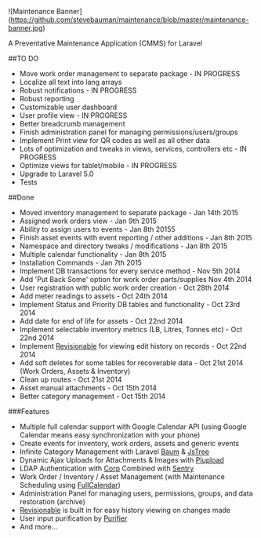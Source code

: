 ![Maintenance Banner]
(https://github.com/stevebauman/maintenance/blob/master/maintenance-banner.jpg)

A Preventative Maintenance Application (CMMS) for Laravel

##TO DO
* Move work order management to separate package - IN PROGRESS
* Localize all text into lang arrays
* Robust notifications - IN PROGRESS
* Robust reporting
* Customizable user dashboard
* User profile view - IN PROGRESS
* Better breadcrumb management
* Finish administration panel for managing permissions/users/groups
* Implement Print view for QR codes as well as all other data
* Lots of optimization and tweaks in views, services, controllers etc - IN PROGRESS
* Optimize views for tablet/mobile - IN PROGRESS
* Upgrade to Laravel 5.0
* Tests

##Done
* Moved inventory management to separate package - Jan 14th 2015
* Assigned work orders view - Jan 9th 2015
* Ability to assign users to events - Jan 8th 20155
* Finish asset events with event reporting / other additions - Jan 8th 2015
* Namespace and directory tweaks / modifications - Jan 8th 2015
* Multiple calendar functionality - Jan 8th 2015
* Installation Commands - Jan 7th 2015
* Implement DB transactions for every service method - Nov 5th 2014
* Add 'Put Back Some' option for work order parts/supplies Nov 4th 2014
* User registration with public work order creation - Oct 28th 2014
* Add meter readings to assets - Oct 24th 2014
* Implement Status and Priority DB tables and functionality - Oct 23rd 2014
* Add date for end of life for assets - Oct 22nd 2014
* Implement selectable inventory metrics (LB, Litres, Tonnes etc) - Oct 22nd 2014
* Implement [Revisionable](https://github.com/VentureCraft/revisionable) for viewing edit history on records - Oct 22nd 2014
* Add soft deletes for some tables for recoverable data - Oct 21st 2014 (Work Orders, Assets & Inventory)
* Clean up routes - Oct 21st 2014
* Asset manual attachments - Oct 15th 2014
* Better category management - Oct 15th 2014

###Features
* Multiple full calendar support with Google Calendar API (using Google Calendar means easy synchronization with your phone)
* Create events for inventory, work orders, assets and generic events
* Infinite Category Management with Laravel [Baum](https://github.com/etrepat/baum) & [JsTree](https://github.com/vakata/jstree)
* Dynamic Ajax Uploads for Attachments & Images with [Plupload](https://github.com/jildertmiedema/laravel-plupload)
* LDAP Authentication with [Corp](https://github.com/stevebauman/Corp) Combined with [Sentry](https://github.com/cartalyst/sentry)
* Work Order / Inventory / Asset Management (with Maintenance Scheduling using [FullCalendar](https://github.com/arshaw/fullcalendar))
* Administration Panel for managing users, permissions, groups, and data restoration (archive)
* [Revisionable](https://github.com/VentureCraft/revisionable) is built in for easy history viewing on changes made
* User input purification by [Purifier](https://github.com/mewebstudio/Purifier)
* And more...